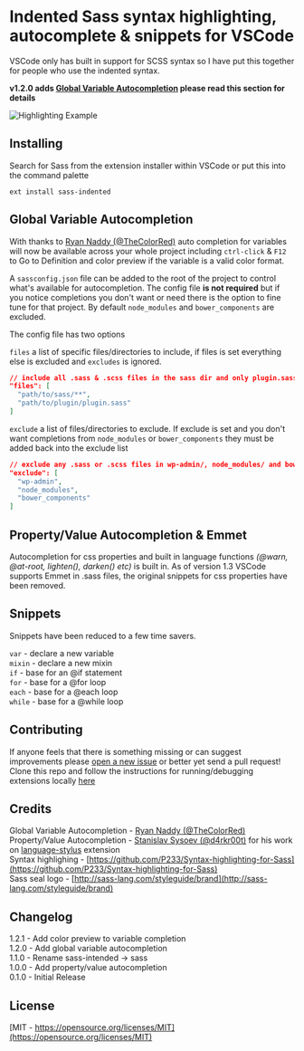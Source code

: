 # Indented Sass syntax highlighting, autocomplete & snippets for VSCode
VSCode only has built in support for SCSS syntax so I have put this together for people who use the indented syntax.

**v1.2.0 adds [Global Variable Autocompletion](#global-variable-completion) please read this section for details**

![Highlighting Example](https://raw.githubusercontent.com/robinbentley/vscode-sass-indented/master/images/screenshot.png)

## Installing
Search for Sass from the extension installer within VSCode or put this into the command palette
```
ext install sass-indented
```


## Global Variable Autocompletion
With thanks to [Ryan Naddy (@TheColorRed)](https://github.com/TheColorRed) auto completion for variables will now be available across your whole project including `ctrl-click` & `F12` to Go to Definition and color preview if the variable is a valid color format.

A `sassconfig.json` file can be added to the root of the project to control what's available for autocompletion. The config file **is not required** but if you notice completions you don't want or need there is the option to fine tune for that project. By default `node_modules` and `bower_components` are excluded.

The config file has two options

`files` a list of specific files/directories to include, if files is set everything else is excluded and `excludes` is ignored.
```json
// include all .sass & .scss files in the sass dir and only plugin.sass from a plugin dir 
"files": [
  "path/to/sass/**",
  "path/to/plugin/plugin.sass"
]
```

`exclude` a list of files/directories to exclude. If exclude is set and you don't want completions from `node_modules` or `bower_components` they must be added back into the exclude list
```json
// exclude any .sass or .scss files in wp-admin/, node_modules/ and bower_components/ 
"exclude": [
  "wp-admin",
  "node_modules",
  "bower_components"
]
```


## Property/Value Autocompletion & Emmet
Autocompletion for css properties and built in language functions _(@warn, @at-root, lighten(), darken() etc)_ is built in. As of version 1.3 VSCode supports Emmet in .sass files, the original snippets for css properties have been removed.

## Snippets
Snippets have been reduced to a few time savers.

`var` - declare a new variable   
`mixin` - declare a new mixin   
`if` - base for an @if statement   
`for` - base for a @for loop   
`each` - base for a @each loop   
`while` - base for a @while loop   

## Contributing
If anyone feels that there is something missing or can suggest improvements please [open a new issue](https://github.com/robinbentley/vscode-sass-indented/issues) or better yet send a pull request! Clone this repo and follow the instructions for running/debugging extensions locally [here](https://code.visualstudio.com/docs/extensions/overview)

## Credits
Global Variable Autocompletion - [Ryan Naddy (@TheColorRed)](https://github.com/TheColorRed)   
Property/Value Autocompletion - [Stanislav Sysoev (@d4rkr00t)](https://github.com/d4rkr00t) for his work on [language-stylus](https://github.com/d4rkr00t/language-stylus) extension   
Syntax highlighing - [https://github.com/P233/Syntax-highlighting-for-Sass](https://github.com/P233/Syntax-highlighting-for-Sass)   
Sass seal logo - [http://sass-lang.com/styleguide/brand](http://sass-lang.com/styleguide/brand)   

## Changelog
1.2.1 - Add color preview to variable completion   
1.2.0 - Add global variable autocompletion   
1.1.0 - Rename sass-intended -> sass   
1.0.0 - Add property/value autocompletion   
0.1.0 - Initial Release   

## License
[MIT - https://opensource.org/licenses/MIT](https://opensource.org/licenses/MIT)
